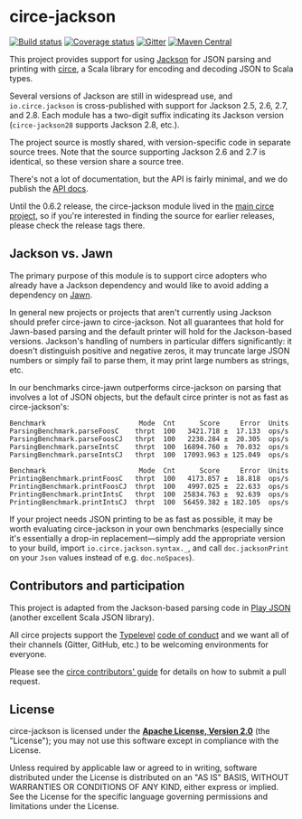 # circe-jackson

[![Build status](https://img.shields.io/travis/circe/circe-jackson/master.svg)](https://travis-ci.org/circe/circe-jackson)
[![Coverage status](https://img.shields.io/codecov/c/github/circe/circe-jackson/master.svg)](https://codecov.io/github/circe/circe-jackson)
[![Gitter](https://img.shields.io/badge/gitter-join%20chat-green.svg)](https://gitter.im/circe/circe)
[![Maven Central](https://img.shields.io/maven-central/v/io.circe/circe-jackson28_2.13.svg)](https://maven-badges.herokuapp.com/maven-central/io.circe/circe-jackson28_2.13)

This project provides support for using [Jackson][jackson] for JSON parsing and printing with
[circe][circe], a Scala library for encoding and decoding JSON to Scala types.

Several versions of Jackson are still in widespread use, and `io.circe.jackson` is cross-published
with support for Jackson 2.5, 2.6, 2.7, and 2.8. Each module has a two-digit suffix indicating its
Jackson version (`circe-jackson28` supports Jackson 2.8, etc.).

The project source is mostly shared, with version-specific code in separate source trees. Note that
the source supporting Jackson 2.6 and 2.7 is identical, so these version share a source tree.

There's not a lot of documentation, but the API is fairly minimal, and we do publish the
[API docs][api-docs].

Until the 0.6.2 release, the circe-jackson module lived in the [main circe project][circe], so if
you're interested in finding the source for earlier releases, please check the release tags there.

## Jackson vs. Jawn

The primary purpose of this module is to support circe adopters who already have a Jackson
dependency and would like to avoid adding a dependency on [Jawn][jawn].

In general new projects or projects that aren't currently using Jackson should prefer circe-jawn to
circe-jackson. Not all guarantees that hold for Jawn-based parsing and the default printer will hold
for the Jackson-based versions. Jackson's handling of numbers in particular differs significantly:
it doesn't distinguish positive and negative zeros, it may truncate large JSON numbers or simply
fail to parse them, it may print large numbers as strings, etc.

In our benchmarks circe-jawn outperforms circe-jackson on parsing that involves a lot of JSON
objects, but the default circe printer is not as fast as circe-jackson's:

```
Benchmark                       Mode  Cnt      Score     Error  Units
ParsingBenchmark.parseFoosC    thrpt  100   3421.718 ±  17.133  ops/s
ParsingBenchmark.parseFoosCJ   thrpt  100   2230.284 ±  20.305  ops/s
ParsingBenchmark.parseIntsC    thrpt  100  16894.760 ±  70.032  ops/s
ParsingBenchmark.parseIntsCJ   thrpt  100  17093.963 ± 125.049  ops/s

Benchmark                       Mode  Cnt      Score     Error  Units
PrintingBenchmark.printFoosC   thrpt  100   4173.857 ±  18.818  ops/s
PrintingBenchmark.printFoosCJ  thrpt  100   4997.025 ±  22.633  ops/s
PrintingBenchmark.printIntsC   thrpt  100  25834.763 ±  92.639  ops/s
PrintingBenchmark.printIntsCJ  thrpt  100  56459.382 ± 182.105  ops/s
```

If your project needs JSON printing to be as fast as possible, it may be worth evaluating
circe-jackson in your own benchmarks (especially since it's essentially a drop-in replacement—simply
add the appropriate version to your build, import `io.circe.jackson.syntax._`, and call
`doc.jacksonPrint` on your `Json` values instead of e.g. `doc.noSpaces`).

## Contributors and participation

This project is adapted from the Jackson-based parsing code in [Play JSON][play-json] (another
excellent Scala JSON library).

All circe projects support the [Typelevel][typelevel] [code of conduct][code-of-conduct] and we want
all of their channels (Gitter, GitHub, etc.) to be welcoming environments for everyone.

Please see the [circe contributors' guide][contributing] for details on how to submit a pull
request.

## License

circe-jackson is licensed under the **[Apache License, Version 2.0][apache]**
(the "License"); you may not use this software except in compliance with the
License.

Unless required by applicable law or agreed to in writing, software
distributed under the License is distributed on an "AS IS" BASIS,
WITHOUT WARRANTIES OR CONDITIONS OF ANY KIND, either express or implied.
See the License for the specific language governing permissions and
limitations under the License.

[apache]: http://www.apache.org/licenses/LICENSE-2.0
[api-docs]: https://circe.github.io/circe-jackson/api/io/circe/jackson/
[circe]: https://github.com/circe/circe
[code-of-conduct]: http://typelevel.org/conduct.html
[contributing]: https://circe.github.io/circe/contributing.html
[jackson]: https://github.com/FasterXML/jackson
[jawn]: https://github.com/non/jawn
[play-json]: https://www.playframework.com/documentation/2.5.x/ScalaJson
[typelevel]: http://typelevel.org/
